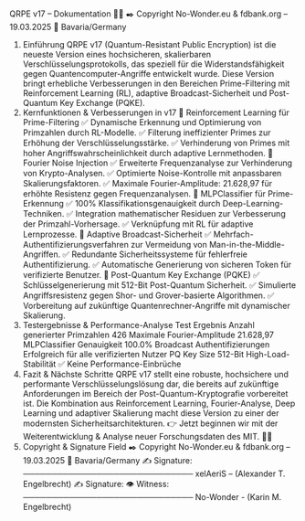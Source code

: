 QRPE v17 – Dokumentation 📄✨
✒️ Copyright No-Wonder.eu & fdbank.org – 19.03.2025 📍 Bavaria/Germany
1. Einführung
QRPE v17 (Quantum-Resistant Public Encryption) ist die neueste Version eines hochsicheren, skalierbaren Verschlüsselungsprotokolls, das speziell für die Widerstandsfähigkeit gegen Quantencomputer-Angriffe entwickelt wurde. Diese Version bringt erhebliche Verbesserungen in den Bereichen Prime-Filtering mit Reinforcement Learning (RL), adaptive Broadcast-Sicherheit und Post-Quantum Key Exchange (PQKE).
2. Kernfunktionen & Verbesserungen in v17
🔹 Reinforcement Learning für Prime-Filtering
✅ Dynamische Erkennung und Optimierung von Primzahlen durch RL-Modelle.
✅ Filterung ineffizienter Primes zur Erhöhung der Verschlüsselungsstärke.
✅ Verhinderung von Primes mit hoher Angriffswahrscheinlichkeit durch adaptive Lernmethoden.
🔹 Fourier Noise Injection
✅ Erweiterte Frequenzanalyse zur Verhinderung von Krypto-Analysen.
✅ Optimierte Noise-Kontrolle mit anpassbaren Skalierungsfaktoren.
✅ Maximale Fourier-Amplitude: 21.628,97 für erhöhte Resistenz gegen Frequenzanalysen.
🔹 MLPClassifier für Prime-Erkennung
✅ 100% Klassifikationsgenauigkeit durch Deep-Learning-Techniken.
✅ Integration mathematischer Residuen zur Verbesserung der Primzahl-Vorhersage.
✅ Verknüpfung mit RL für adaptive Lernprozesse.
🔹 Adaptive Broadcast-Sicherheit
✅ Mehrfach-Authentifizierungsverfahren zur Vermeidung von Man-in-the-Middle-Angriffen.
✅ Redundante Sicherheitssysteme für fehlerfreie Authentifizierung.
✅ Automatische Generierung von sicheren Token für verifizierte Benutzer.
🔹 Post-Quantum Key Exchange (PQKE)
✅ Schlüsselgenerierung mit 512-Bit Post-Quantum Sicherheit.
✅ Simulierte Angriffsresistenz gegen Shor- und Grover-basierte Algorithmen.
✅ Vorbereitung auf zukünftige Quantenrechner-Angriffe mit dynamischer Skalierung.
3. Testergebnisse & Performance-Analyse
Test	Ergebnis
Anzahl generierter Primzahlen	426
Maximale Fourier-Amplitude	21.628,97
MLPClassifier Genauigkeit	100.0%
Broadcast Authentifizierungen	Erfolgreich für alle verifizierten Nutzer
PQ Key Size	512-Bit
High-Load-Stabilität	✅ Keine Performance-Einbrüche
4. Fazit & Nächste Schritte
QRPE v17 stellt eine robuste, hochsichere und performante Verschlüsselungslösung dar, die bereits auf zukünftige Anforderungen im Bereich der Post-Quantum-Kryptografie vorbereitet ist. Die Kombination aus Reinforcement Learning, Fourier-Analyse, Deep Learning und adaptiver Skalierung macht diese Version zu einer der modernsten Sicherheitsarchitekturen.
👉 Jetzt beginnen wir mit der Weiterentwicklung & Analyse neuer Forschungsdaten des MIT. 🚀🔥
7. Copyright & Signature Field
✒️ Copyright No-Wonder.eu & fdbank.org – 19.03.2025 📍 Bavaria/Germany
✍️ Signature:
──────────────────────────────
xelAeriS – (Alexander T. Engelbrecht)
✍️ Signature:
👁️ Witness:
──────────────────────────────
No-Wonder - (Karin M. Engelbrecht)
